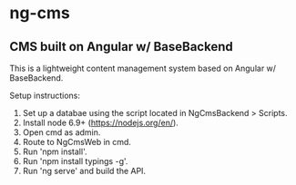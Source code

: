 # ng-cms
CMS built on Angular w/ BaseBackend
------------------------------------------------------------------

This is a lightweight content management system based on Angular w/ BaseBackend.

Setup instructions:

1. Set up a databae using the script located in NgCmsBackend > Scripts.
2. Install node 6.9+ (https://nodejs.org/en/).
3. Open cmd as admin.
4. Route to NgCmsWeb in cmd.
5. Run 'npm install'.
6. Run 'npm install typings -g'.
7. Run 'ng serve' and build the API.